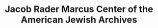 ---
layout: repo
title: "Jacob Rader Marcus Center of the American Jewish Archives"
id: 328
permalink: repos/328/
---